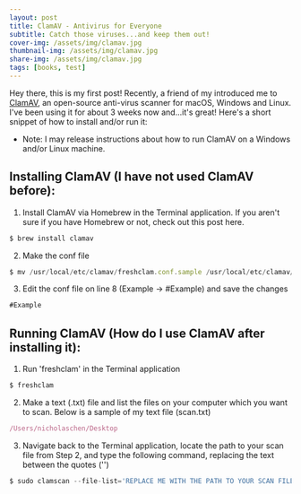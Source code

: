 ```yaml
---
layout: post
title: ClamAV - Antivirus for Everyone
subtitle: Catch those viruses...and keep them out!
cover-img: /assets/img/clamav.jpg
thumbnail-img: /assets/img/clamav.jpg
share-img: /assets/img/clamav.jpg
tags: [books, test]
---
```


Hey there, this is my first post! Recently, a friend of my introduced me to [ClamAV](https://www.clamav.net), an open-source anti-virus scanner for macOS, Windows and Linux. I've been using it for about 3 weeks now and...it's great! Here's a short snippet of how to install and/or run it:

* Note: I may release instructions about how to run ClamAV on a Windows and/or Linux machine.


## Installing ClamAV (I have not used ClamAV before):
1. Install ClamAV via Homebrew in the Terminal application. If you aren't sure if you have Homebrew or not, check out this post here.
```javascript
$ brew install clamav
```


2. Make the conf file
```javascript
$ mv /usr/local/etc/clamav/freshclam.conf.sample /usr/local/etc/clamav/freshclam.conf
```


3. Edit the conf file on line 8 (Example -> #Example) and save the changes
```javascript
#Example
```

## Running ClamAV (How do I use ClamAV after installing it):
1. Run 'freshclam' in the Terminal application
```javascript
$ freshclam
```


2. Make a text (.txt) file and list the files on your computer which you want to scan. Below is a sample of my text file (scan.txt)
```javascript
/Users/nicholaschen/Desktop
```


3. Navigate back to the Terminal application, locate the path to your scan file from Step 2, and type the following command, replacing the text between the quotes ('')
```javascript
$ sudo clamscan --file-list='REPLACE ME WITH THE PATH TO YOUR SCAN FILE, e.g. /Users/nicholaschen/Desktop/scan.txt'
```
